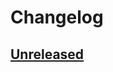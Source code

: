 # Changelog

## [Unreleased]

[Unreleased]: https://github.com/chulkilee/ex_vault/compare/v0.0.1...HEAD
